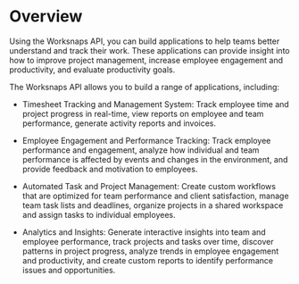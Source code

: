 # Overview

 Using the Worksnaps API, you can build applications to help teams better understand and track their work. These applications can provide insight into how to improve project management, increase employee engagement and productivity, and evaluate productivity goals.

The Worksnaps API allows you to build a range of applications, including:

- Timesheet Tracking and Management System: Track employee time and project progress in real-time, view reports on employee and team performance, generate activity reports and invoices.

- Employee Engagement and Performance Tracking: Track employee performance and engagement, analyze how individual and team performance is affected by events and changes in the environment, and provide feedback and motivation to employees.

- Automated Task and Project Management: Create custom workflows that are optimized for team performance and client satisfaction, manage team task lists and deadlines, organize projects in a shared workspace and assign tasks to individual employees.

- Analytics and Insights: Generate interactive insights into team and employee performance, track projects and tasks over time, discover patterns in project progress, analyze trends in employee engagement and productivity, and create custom reports to identify performance issues and opportunities.
